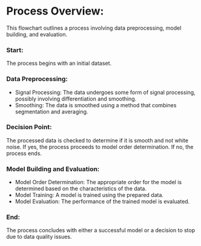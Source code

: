 # Process Overview:

This flowchart outlines a process involving data preprocessing, model building, and evaluation.

### Start: 
The process begins with an initial dataset.
### Data Preprocessing:
- Signal Processing: The data undergoes some form of signal processing, possibly involving differentiation and smoothing.
- Smoothing: The data is smoothed using a method that combines segmentation and averaging.
### Decision Point:
The processed data is checked to determine if it is smooth and not white noise.
If yes, the process proceeds to model order determination.
If no, the process ends.
### Model Building and Evaluation:
- Model Order Determination: The appropriate order for the model is determined based on the characteristics of the data.
- Model Training: A model is trained using the prepared data.
- Model Evaluation: The performance of the trained model is evaluated.
### End: 
The process concludes with either a successful model or a decision to stop due to data quality issues.

